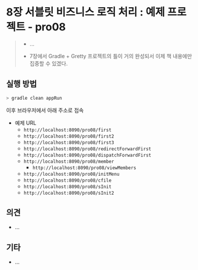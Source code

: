 # 8장 서블릿 비즈니스 로직 처리 : 예제 프로젝트 - pro08

> * ...
>
> * 7장에서 Gradle + Gretty 프로젝트의 틀이 거의 완성되서 이제 책 내용에만 집중할 수 있겠다.
>



## 실행 방법

```bash
> gradle clean appRun
```

이후 브라우저에서 아래 주소로 접속

* 예제 URL
  * `http://localhost:8090/pro08/first`
  * `http://localhost:8090/pro08/first2`
  * `http://localhost:8090/pro08/first3`
  * `http://localhost:8090/pro08/redirectForwardFirst`
  * `http://localhost:8090/pro08/dispatchForwardFirst`
  * `http://localhost:8090/pro08/member`
    * `http://localhost:8090/pro08/viewMembers`
  * `http://localhost:8090/pro08/initMenu`
  * `http://localhost:8090/pro08/cfile`
  * `http://localhost:8090/pro08/sInit`
  * `http://localhost:8090/pro08/sInit2`



## 의견

* ...



## 기타

* ... 

